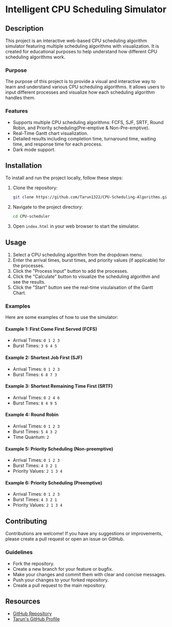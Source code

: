 # Intelligent CPU Scheduling  Simulator

## Description
This project is an interactive web-based CPU scheduling algorithm simulator featuring multiple scheduling algorithms with visualization. It is created for educational purposes to help understand how different CPU scheduling algorithms work.

### Purpose
The purpose of this project is to provide a visual and interactive way to learn and understand various CPU scheduling algorithms. It allows users to input different processes and visualize how each scheduling algorithm handles them.

### Features
- Supports multiple CPU scheduling algorithms: FCFS, SJF, SRTF, Round Robin, and Priority scheduling(Pre-emptive & Non-Pre-emptive).
- Real-Time Gantt chart visualization.
- Detailed results including completion time, turnaround time, waiting time, and response time for each process.
- Dark mode support.

## Installation
To install and run the project locally, follow these steps:

1. Clone the repository:
   ```bash
   git clone https://github.com/Tarun1322/CPU-Scheduling-Algorithms.git
   ```
2. Navigate to the project directory:
   ```bash
   cd CPU-scheduler
   ```
3. Open `index.html` in your web browser to start the simulator.

## Usage
1. Select a CPU scheduling algorithm from the dropdown menu.
2. Enter the arrival times, burst times, and priority values (if applicable) for the processes.
3. Click the "Process Input" button to add the processes.
4. Click the "Calculate" button to visualize the scheduling algorithm and see the results.
5. Click the "Start" button see the real-time visulaisation of the Gantt Chart. 

### Examples
Here are some examples of how to use the simulator:

#### Example 1: First Come First Served (FCFS)
- Arrival Times: `0 1 2 3`
- Burst Times: `3 6 4 5`

#### Example 2: Shortest Job First (SJF)
- Arrival Times: `0 1 2 3`
- Burst Times: `6 8 7 3`

#### Example 3: Shortest Remaining Time First (SRTF)
- Arrival Times: `0 2 4 6`
- Burst Times: `8 4 9 5`

#### Example 4: Round Robin
- Arrival Times: `0 1 2 3`
- Burst Times: `5 4 3 2`
- Time Quantum: `2`

#### Example 5: Priority Scheduling (Non-preemptive)
- Arrival Times: `0 1 2 3`
- Burst Times: `4 3 2 1`
- Priority Values: `2 1 3 4`

#### Example 6: Priority Scheduling (Preemptive)
- Arrival Times: `0 1 2 3`
- Burst Times: `4 3 2 1`
- Priority Values: `2 1 3 4`

## Contributing
Contributions are welcome! If you have any suggestions or improvements, please create a pull request or open an issue on GitHub.

### Guidelines
- Fork the repository.
- Create a new branch for your feature or bugfix.
- Make your changes and commit them with clear and concise messages.
- Push your changes to your forked repository.
- Create a pull request to the main repository.

## Resources
- [GitHub Repository](https://github.com/Tarun1322/CPU-Scheduling-Algorithms.git)
- [Tarun's GitHub Profile](https://github.com/Tarun1322)
